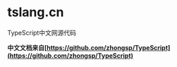 # tslang.cn
TypeScript中文网源代码

**中文文档来自[https://github.com/zhongsp/TypeScript](https://github.com/zhongsp/TypeScript)**